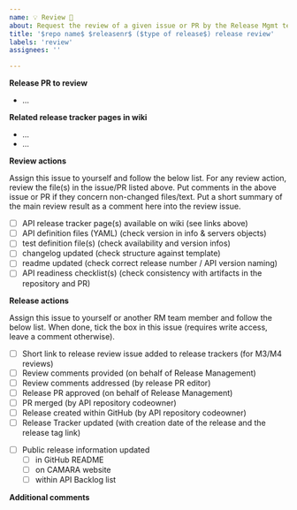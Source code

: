 ```yaml
---
name: 💡 Review 🌟
about: Request the review of a given issue or PR by the Release Mgmt team
title: '$repo name$ $releasenr$ ($type of release$) release review'
labels: 'review'
assignees: ''

---
```

<!-- Examples for $mile-stone or type of release$ in issue title: 
* "$meta-release$ M3" (e.g. "Fall25 M3")
* "Sandbox pre-release" (review by Release Management is optional)
* "Sandbox public release"
* "Patch pre-release" (review by Release Management is optional)
* "Patch public release"
-->

**Release PR to review**
<!-- Put here the link to the releae PR that need to be reviewed -->

- ...

**Related release tracker pages in wiki**
<!-- Put here the link(s) to the release trackers of the API versions which will (pre)-released with the release PR -->

- ...
- ...

**Review actions**

Assign this issue to yourself and follow the below list.
For any review action, review the file(s) in the issue/PR listed above. 
Put comments in the above issue or PR if they concern non-changed files/text.
Put a short summary of the main review result as a comment here into the review issue.

- [ ] API release tracker page(s) available on wiki (see links above)
- [ ] API definition files (YAML) (check version in info & servers objects)  
- [ ] test definition file(s) (check availability and version infos)
- [ ] changelog updated (check structure against template)
- [ ] readme updated (check correct release number / API version naming) 
- [ ] API readiness checklist(s) (check consistency with artifacts in the repository and PR)

**Release actions**

Assign this issue to yourself or another RM team member and follow the below list. 
When done, tick the box in this issue (requires write access, leave a comment otherwise). 

- [ ] Short link to release review issue added to release trackers (for M3/M4 reviews)
- [ ] Review comments provided (on behalf of Release Management)
- [ ] Review comments addressed (by release PR editor)
- [ ] Release PR approved (on behalf of Release Management)
- [ ] PR merged (by API repository codeowner)
- [ ] Release created within GitHub (by API repository codeowner)
- [ ] Release Tracker updated (with creation date of the release and the release tag link)

<!-- for public releases outside a meta-release, e.g. patch or Sandbox releases. Delete for pre-releases or M4 releases -->
- [ ] Public release information updated
  - [ ] in GitHub README
  - [ ] on CAMARA website
  - [ ] within API Backlog list

**Additional comments**
<!-- Add any other comments here as needed. -->
